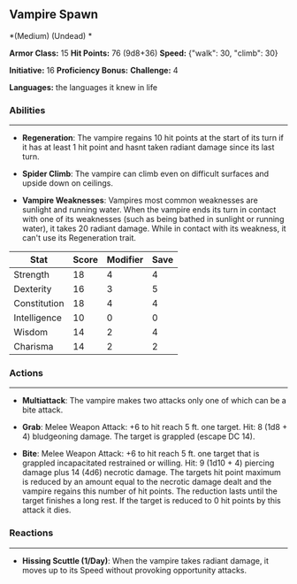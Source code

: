 ## Vampire Spawn
*(Medium) (Undead) *

**Armor Class:** 15
**Hit Points:** 76 (9d8+36)
**Speed:** {"walk": 30, "climb": 30}

**Initiative:** 16
**Proficiency Bonus:**
**Challenge:** 4

**Languages:** the languages it knew in life

### Abilities
 --- 
- **Regeneration**: The vampire regains 10 hit points at the start of its turn if it has at least 1 hit point and hasnt taken radiant damage since its last turn.

- **Spider Climb**: The vampire can climb even on difficult surfaces and upside down on ceilings.

- **Vampire Weaknesses**: Vampires most common weaknesses are sunlight and running water. When the vampire ends its turn in contact with one of its weaknesses (such as being bathed in sunlight or running water), it takes 20 radiant damage. While in contact with its weakness, it can't use its Regeneration trait.



| Stat | Score | Modifier | Save |
| ---- | ---- | ---- | ---- |
| Strength | 18 | 4 | 4 |
| Dexterity | 16 | 3 | 5 |
| Constitution | 18 | 4 | 4 |
| Intelligence | 10 | 0 | 0 |
| Wisdom | 14 | 2 | 4 |
| Charisma | 14 | 2 | 2 |

### Actions
 --- 
- **Multiattack**: The vampire makes two attacks  only one of which can be a bite attack.

- **Grab**: Melee Weapon Attack: +6 to hit  reach 5 ft.  one target. Hit: 8 (1d8 + 4) bludgeoning damage. The target is grappled (escape DC 14).

- **Bite**: Melee Weapon Attack: +6 to hit  reach 5 ft.  one target that is grappled  incapacitated  restrained  or willing. Hit: 9 (1d10 + 4) piercing damage plus 14 (4d6) necrotic damage. The targets hit point maximum is reduced by an amount equal to the necrotic damage dealt  and the vampire regains this number of hit points. The reduction lasts until the target finishes a long rest. If the target is reduced to 0 hit points by this attack  it dies.

### Reactions
 --- 
- **Hissing Scuttle (1/Day)**: When the vampire takes radiant damage, it moves up to its Speed without provoking opportunity attacks.

